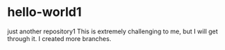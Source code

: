 # hello-world1
just another repository1
This is extremely challenging to me, but I will get through it.
I created more branches.
